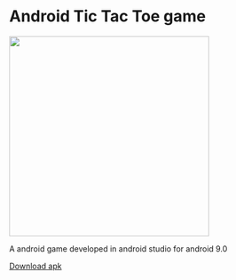 # Android Tic Tac Toe game
<img src="https://raw.githubusercontent.com/HEMASE-6566/Android-Tic-Tac-Toe-Game/4af6d3d6d8a112ff0ff5707e9332c67ebeb775a8/Android%20tic%20tac%20toe.gif" width="360"/>

A android game developed in android studio for android 9.0

<a href='https://github.com/HEMASE-6566/Android-Tic-Tac-Toe-Game/blob/main/app/release/app-release.apk?raw=true' class="button">Download apk</a>
